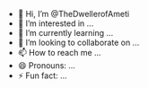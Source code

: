 - 👋 Hi, I’m @TheDwellerofAmeti
- 👀 I’m interested in ...
- 🌱 I’m currently learning ...
- 💞️ I’m looking to collaborate on ...
- 📫 How to reach me ...
- 😄 Pronouns: ...
- ⚡ Fun fact: ...

<!---
TheDwellerofAmeti/TheDwellerofAmeti is a ✨ special ✨ repository because its `README.md` (this file) appears on your GitHub profile.
You can click the Preview link to take a look at your changes.
--->
